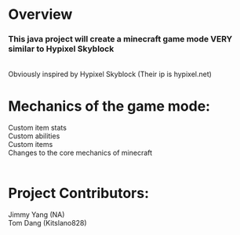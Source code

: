 <h1>Overview</h1> 
<h3>This java project will create a minecraft game mode VERY similar to Hypixel Skyblock</h3>
<br>
Obviously inspired by Hypixel Skyblock (Their ip is hypixel.net)
<br>
<h1>Mechanics of the game mode:</h1>
Custom item stats <br>
Custom abilities <br>
Custom items <br>
Changes to the core mechanics of minecraft
<br>
<br>
<h1>Project Contributors:</h1>
Jimmy Yang (NA) <br>
Tom Dang (Kitslano828) <br>
